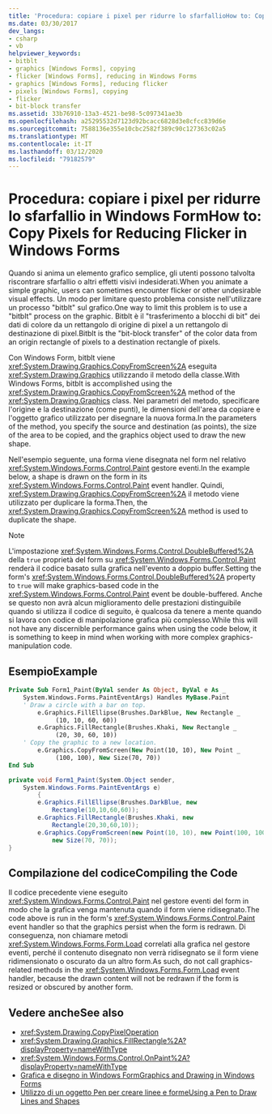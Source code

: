 ```yaml
---
title: 'Procedura: copiare i pixel per ridurre lo sfarfallioHow to: Copy Pixels for Reducing Flicker'
ms.date: 03/30/2017
dev_langs:
- csharp
- vb
helpviewer_keywords:
- bitblt
- graphics [Windows Forms], copying
- flicker [Windows Forms], reducing in Windows Forms
- graphics [Windows Forms], reducing flicker
- pixels [Windows Forms], copying
- flicker
- bit-block transfer
ms.assetid: 33b76910-13a3-4521-be98-5c097341ae3b
ms.openlocfilehash: a25295532d7123d92bcacc6828d3e8cfcc839d6e
ms.sourcegitcommit: 7588136e355e10cbc2582f389c90c127363c02a5
ms.translationtype: MT
ms.contentlocale: it-IT
ms.lasthandoff: 03/12/2020
ms.locfileid: "79182579"
---
```

# <a name="how-to-copy-pixels-for-reducing-flicker-in-windows-forms"></a><span data-ttu-id="b58c0-102">Procedura: copiare i pixel per ridurre lo sfarfallio in Windows Form</span><span class="sxs-lookup"><span data-stu-id="b58c0-102">How to: Copy Pixels for Reducing Flicker in Windows Forms</span></span>
<span data-ttu-id="b58c0-103">Quando si anima un elemento grafico semplice, gli utenti possono talvolta riscontrare sfarfallio o altri effetti visivi indesiderati.</span><span class="sxs-lookup"><span data-stu-id="b58c0-103">When you animate a simple graphic, users can sometimes encounter flicker or other undesirable visual effects.</span></span> <span data-ttu-id="b58c0-104">Un modo per limitare questo problema consiste nell'utilizzare un processo "bitblt" sul grafico.</span><span class="sxs-lookup"><span data-stu-id="b58c0-104">One way to limit this problem is to use a "bitblt" process on the graphic.</span></span> <span data-ttu-id="b58c0-105">Bitblt è il "trasferimento a blocchi di bit" dei dati di colore da un rettangolo di origine di pixel a un rettangolo di destinazione di pixel.</span><span class="sxs-lookup"><span data-stu-id="b58c0-105">Bitblt is the "bit-block transfer" of the color data from an origin rectangle of pixels to a destination rectangle of pixels.</span></span>  
  
 <span data-ttu-id="b58c0-106">Con Windows Form, bitblt viene <xref:System.Drawing.Graphics.CopyFromScreen%2A> eseguita <xref:System.Drawing.Graphics> utilizzando il metodo della classe.</span><span class="sxs-lookup"><span data-stu-id="b58c0-106">With Windows Forms, bitblt is accomplished using the <xref:System.Drawing.Graphics.CopyFromScreen%2A> method of the <xref:System.Drawing.Graphics> class.</span></span> <span data-ttu-id="b58c0-107">Nei parametri del metodo, specificare l'origine e la destinazione (come punti), le dimensioni dell'area da copiare e l'oggetto grafico utilizzato per disegnare la nuova forma.</span><span class="sxs-lookup"><span data-stu-id="b58c0-107">In the parameters of the method, you specify the source and destination (as points), the size of the area to be copied, and the graphics object used to draw the new shape.</span></span>  
  
 <span data-ttu-id="b58c0-108">Nell'esempio seguente, una forma viene disegnata nel form nel relativo <xref:System.Windows.Forms.Control.Paint> gestore eventi.</span><span class="sxs-lookup"><span data-stu-id="b58c0-108">In the example below, a shape is drawn on the form in its <xref:System.Windows.Forms.Control.Paint> event handler.</span></span> <span data-ttu-id="b58c0-109">Quindi, <xref:System.Drawing.Graphics.CopyFromScreen%2A> il metodo viene utilizzato per duplicare la forma.</span><span class="sxs-lookup"><span data-stu-id="b58c0-109">Then, the <xref:System.Drawing.Graphics.CopyFromScreen%2A> method is used to duplicate the shape.</span></span>  
  
> [!NOTE]
> <span data-ttu-id="b58c0-110">L'impostazione <xref:System.Windows.Forms.Control.DoubleBuffered%2A> della `true` proprietà del form su <xref:System.Windows.Forms.Control.Paint> renderà il codice basato sulla grafica nell'evento a doppio buffer.</span><span class="sxs-lookup"><span data-stu-id="b58c0-110">Setting the form's <xref:System.Windows.Forms.Control.DoubleBuffered%2A> property to `true` will make graphics-based code in the <xref:System.Windows.Forms.Control.Paint> event be double-buffered.</span></span> <span data-ttu-id="b58c0-111">Anche se questo non avrà alcun miglioramento delle prestazioni distinguibile quando si utilizza il codice di seguito, è qualcosa da tenere a mente quando si lavora con codice di manipolazione grafica più complesso.</span><span class="sxs-lookup"><span data-stu-id="b58c0-111">While this will not have any discernible performance gains when using the code below, it is something to keep in mind when working with more complex graphics-manipulation code.</span></span>  
  
## <a name="example"></a><span data-ttu-id="b58c0-112">Esempio</span><span class="sxs-lookup"><span data-stu-id="b58c0-112">Example</span></span>  
  
```vb  
Private Sub Form1_Paint(ByVal sender As Object, ByVal e As _  
    System.Windows.Forms.PaintEventArgs) Handles MyBase.Paint  
    ' Draw a circle with a bar on top.  
        e.Graphics.FillEllipse(Brushes.DarkBlue, New Rectangle _  
             (10, 10, 60, 60))  
        e.Graphics.FillRectangle(Brushes.Khaki, New Rectangle _  
             (20, 30, 60, 10))  
    ' Copy the graphic to a new location.  
        e.Graphics.CopyFromScreen(New Point(10, 10), New Point _  
             (100, 100), New Size(70, 70))  
End Sub  
```  
  
```csharp  
private void Form1_Paint(System.Object sender,  
    System.Windows.Forms.PaintEventArgs e)  
        {  
        e.Graphics.FillEllipse(Brushes.DarkBlue, new  
            Rectangle(10,10,60,60));  
        e.Graphics.FillRectangle(Brushes.Khaki, new  
            Rectangle(20,30,60,10));  
        e.Graphics.CopyFromScreen(new Point(10, 10), new Point(100, 100),
            new Size(70, 70));  
}  
```  
  
## <a name="compiling-the-code"></a><span data-ttu-id="b58c0-113">Compilazione del codice</span><span class="sxs-lookup"><span data-stu-id="b58c0-113">Compiling the Code</span></span>  
 <span data-ttu-id="b58c0-114">Il codice precedente viene eseguito <xref:System.Windows.Forms.Control.Paint> nel gestore eventi del form in modo che la grafica venga mantenuta quando il form viene ridisegnato.</span><span class="sxs-lookup"><span data-stu-id="b58c0-114">The code above is run in the form's <xref:System.Windows.Forms.Control.Paint> event handler so that the graphics persist when the form is redrawn.</span></span> <span data-ttu-id="b58c0-115">Di conseguenza, non chiamare metodi <xref:System.Windows.Forms.Form.Load> correlati alla grafica nel gestore eventi, perché il contenuto disegnato non verrà ridisegnato se il form viene ridimensionato o oscurato da un altro form.</span><span class="sxs-lookup"><span data-stu-id="b58c0-115">As such, do not call graphics-related methods in the <xref:System.Windows.Forms.Form.Load> event handler, because the drawn content will not be redrawn if the form is resized or obscured by another form.</span></span>  
  
## <a name="see-also"></a><span data-ttu-id="b58c0-116">Vedere anche</span><span class="sxs-lookup"><span data-stu-id="b58c0-116">See also</span></span>

- <xref:System.Drawing.CopyPixelOperation>
- <xref:System.Drawing.Graphics.FillRectangle%2A?displayProperty=nameWithType>
- <xref:System.Windows.Forms.Control.OnPaint%2A?displayProperty=nameWithType>
- [<span data-ttu-id="b58c0-117">Grafica e disegno in Windows Form</span><span class="sxs-lookup"><span data-stu-id="b58c0-117">Graphics and Drawing in Windows Forms</span></span>](graphics-and-drawing-in-windows-forms.md)
- [<span data-ttu-id="b58c0-118">Utilizzo di un oggetto Pen per creare linee e forme</span><span class="sxs-lookup"><span data-stu-id="b58c0-118">Using a Pen to Draw Lines and Shapes</span></span>](using-a-pen-to-draw-lines-and-shapes.md)
